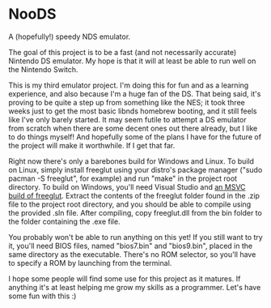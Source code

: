 # NooDS
A (hopefully!) speedy NDS emulator.

The goal of this project is to be a fast (and not necessarily accurate) Nintendo DS emulator. My hope is that it will at least be able to run well on the Nintendo Switch.

This is my third emulator project. I'm doing this for fun and as a learning experience, and also because I'm a huge fan of the DS. That being said, it's proving to be quite a step up from something like the NES; it took three weeks just to get the most basic libnds homebrew booting, and it still feels like I've only barely started. It may seem futile to attempt a DS emulator from scratch when there are some decent ones out there already, but I like to do things myself! And hopefully some of the plans I have for the future of the project will make it worthwhile. If I get that far.

Right now there's only a barebones build for Windows and Linux. To build on Linux, simply install freeglut using your distro's package manager ("sudo pacman -S freeglut", for example) and run "make" in the project root directory. To build on Windows, you'll need Visual Studio and [an MSVC build of freeglut](https://www.transmissionzero.co.uk/software/freeglut-devel/). Extract the contents of the freeglut folder found in the .zip file to the project root directory, and you should be able to compile using the provided .sln file. After compiling, copy freeglut.dll from the bin folder to the folder containing the .exe file.

You probably won't be able to run anything on this yet! If you still want to try it, you'll need BIOS files, named "bios7.bin" and "bios9.bin", placed in the same directory as the executable. There's no ROM selector, so you'll have to specify a ROM by launching from the terminal.

I hope some people will find some use for this project as it matures. If anything it's at least helping me grow my skills as a programmer. Let's have some fun with this :)
